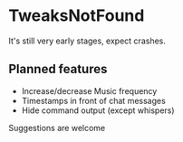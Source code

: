 # TweaksNotFound

It's still very early stages, expect crashes.


## Planned features
 - Increase/decrease Music frequency
 - Timestamps in front of chat messages
 - Hide command output (except whispers)

Suggestions are welcome